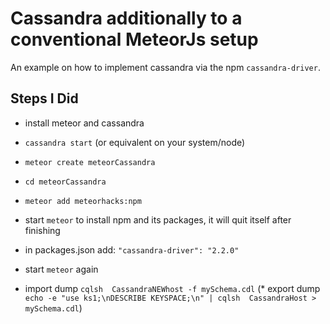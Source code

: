 # Cassandra additionally to a conventional MeteorJs setup

An example on how to implement cassandra via the npm `cassandra-driver`.

## Steps I Did

* install meteor and cassandra
* `cassandra start` (or equivalent on your system/node)
* `meteor create meteorCassandra`
* `cd meteorCassandra`
* `meteor add meteorhacks:npm`
* start `meteor` to install npm and its packages, it will quit itself after finishing
* in packages.json add: `"cassandra-driver": "2.2.0"`
* start `meteor` again

* import dump `cqlsh  CassandraNEWhost -f mySchema.cdl`
(* export dump `echo -e "use ks1;\nDESCRIBE KEYSPACE;\n" | cqlsh  CassandraHost > mySchema.cdl`)